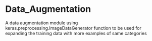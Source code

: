 # Data_Augmentation
A data augmentation module using keras.preprocessing.ImageDataGenerator function to be used for expanding the training data with more examples of same categories
